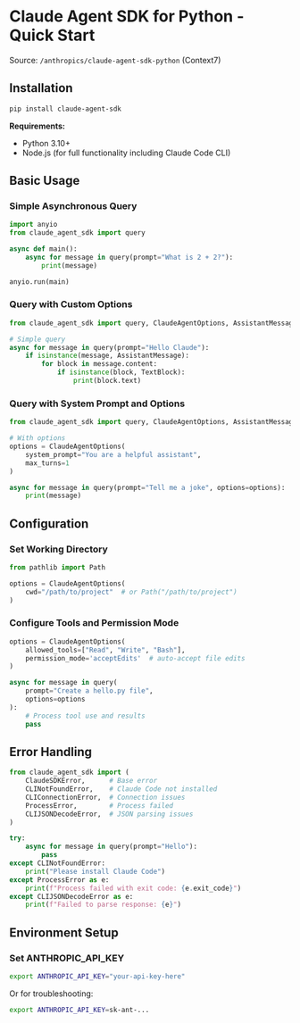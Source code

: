 # Claude Agent SDK for Python - Quick Start

Source: `/anthropics/claude-agent-sdk-python` (Context7)

## Installation

```bash
pip install claude-agent-sdk
```

**Requirements:**
- Python 3.10+
- Node.js (for full functionality including Claude Code CLI)

## Basic Usage

### Simple Asynchronous Query

```python
import anyio
from claude_agent_sdk import query

async def main():
    async for message in query(prompt="What is 2 + 2?"):
        print(message)

anyio.run(main)
```

### Query with Custom Options

```python
from claude_agent_sdk import query, ClaudeAgentOptions, AssistantMessage, TextBlock

# Simple query
async for message in query(prompt="Hello Claude"):
    if isinstance(message, AssistantMessage):
        for block in message.content:
            if isinstance(block, TextBlock):
                print(block.text)
```

### Query with System Prompt and Options

```python
from claude_agent_sdk import query, ClaudeAgentOptions, AssistantMessage, TextBlock

# With options
options = ClaudeAgentOptions(
    system_prompt="You are a helpful assistant",
    max_turns=1
)

async for message in query(prompt="Tell me a joke", options=options):
    print(message)
```

## Configuration

### Set Working Directory

```python
from pathlib import Path

options = ClaudeAgentOptions(
    cwd="/path/to/project"  # or Path("/path/to/project")
)
```

### Configure Tools and Permission Mode

```python
options = ClaudeAgentOptions(
    allowed_tools=["Read", "Write", "Bash"],
    permission_mode='acceptEdits'  # auto-accept file edits
)

async for message in query(
    prompt="Create a hello.py file",
    options=options
):
    # Process tool use and results
    pass
```

## Error Handling

```python
from claude_agent_sdk import (
    ClaudeSDKError,      # Base error
    CLINotFoundError,    # Claude Code not installed
    CLIConnectionError,  # Connection issues
    ProcessError,        # Process failed
    CLIJSONDecodeError,  # JSON parsing issues
)

try:
    async for message in query(prompt="Hello"):
        pass
except CLINotFoundError:
    print("Please install Claude Code")
except ProcessError as e:
    print(f"Process failed with exit code: {e.exit_code}")
except CLIJSONDecodeError as e:
    print(f"Failed to parse response: {e}")
```

## Environment Setup

### Set ANTHROPIC_API_KEY

```bash
export ANTHROPIC_API_KEY="your-api-key-here"
```

Or for troubleshooting:

```bash
export ANTHROPIC_API_KEY=sk-ant-...
```
